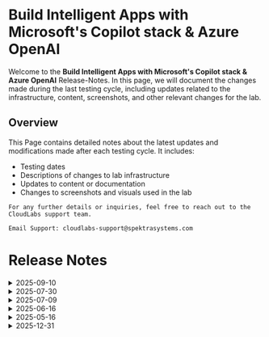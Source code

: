 # Build Intelligent Apps with Microsoft's Copilot stack & Azure OpenAI

Welcome to the **Build Intelligent Apps with Microsoft's Copilot stack & Azure OpenAI** Release-Notes. In this page, we will document the changes made during the last testing cycle, including updates related to the infrastructure, content, screenshots, and other relevant changes for the lab.

## Overview

This Page contains detailed notes about the latest updates and modifications made after each testing cycle. It includes:

- Testing dates
- Descriptions of changes to lab infrastructure
- Updates to content or documentation
- Changes to screenshots and visuals used in the lab

`For any further details or inquiries, feel free to reach out to the CloudLabs support team.`

`Email Support: cloudlabs-support@spektrasystems.com`

# Release Notes

<details>
  <summary>2025-09-10</summary>

## Release Date: 2025-09-10

### Summary of Changes

- The lab has been successfully tested, and the lab content along with validations have been reviewed and updated.

### Testing Notes

- **Testing Date**: 2025-09-10

### Testing Scope 

- Performed end to end lab testing and all validations were successful, updated lab guide for better clarity.

</details>

<details>
  <summary>2025-07-30</summary>

## Release Date: 2025-07-30
  
### Summary of Changes

  - Lab testing was carried out end-to-end with no issues observed.
  - Enhanced lab guide instructions and updated screenshots to improve clarity and user understanding.

### Infrastructure Changes

  - N/A

### Content Changes

  - **Change**: Lab guide instructions updated with revised Azure portal screenshots to reflect latest UI changes, improving clarity and alignment with current workflows.

## Screenshot Updates

 - **Change**: Updated the screenshots for a clearer and more intuitive user experience.

## Testing Notes

- **Testing Date**: 2025-07-30

## Testing Scope

- Validated end-to-end lab execution, Azure UI alignment, provisioning flow, guide accuracy, and overall functionality across all lab modules.

---
</details>

<details>
  <summary>2025-07-09</summary>

### Release Date: 2025-07-09
  
  - Lab testing was carried out end-to-end with no issues observed.
  - Enhanced lab guide instructions and updated screenshots to improve clarity and user understanding.

## Infrastructure Changes

  - N/A

## Content Changes

  - Updated the lab guide with screenshots and instructions wherever needed.  

## Screenshot Updates

 - **Change**: Updated the screenshots for a clearer and more intuitive user experience.

## Testing Notes

- **Testing Date**: 2025-07-09

---
</details>
<details>
  <summary>2025-06-16</summary>

### Release Date: 2025-06-16
  
- **Testing Date**: 2025-06-16

## Infrastructure Changes

NA

## Content Changes

- **Change**:
    - Made minor updates to screenshots and refined the content for improved clarity and readability.

## Screenshot Updates

- **Change**: Made a few updates to the screenshots to reflect recent changes.

## Validation

  NA

## Testing Notes

- **Test Validation Summary**: Validated the lab guide steps, updated the content to reflect the latest UI changes, and reorganized exercises for better alignment with the overall lab flow.

---
</details>

<details>
  <summary>2025-05-16</summary>

## Infrastructure Changes

NA

## Content Changes

- **Change**:
    - Minor UI Changes and instructions updated.
    - **Getting started page** updated with new CloudLabs UI changes.

## Screenshot Updates

- **Change**: Screenshots are upto date.

## Testing Notes

- **Testing Date**: 2025-05-05

---
</details>

<details>
  <summary>2025-12-31</summary>

- Major Updates

    - **Lab 3.1: Containerizing Miyagi UI and Recommendation Service to Azure Kubernetes Service (AKS)**  
        - Transitioned from **Container Apps** to **Azure Kubernetes Service (AKS)** for enhanced scalability and performance of the web application.  
        - Successfully deployed both **Miyagi UI** and **Recommendation Service** to **AKS**, ensuring seamless integration and optimized operations.  

    - **Task 5: Setup Event Hub Logging and Validate Input**  
        - Introduced a new **Lab 4: Expose OpenAI through Azure API Management (APIM)**, enabling secure and scalable exposure of OpenAI capabilities via APIM.

- **Minor Updates**  

    - Enhanced documentation for **Task 2: Create API Management Policy and Roles**, providing clearer steps and examples for user roles and policy creation.  
    - Updated references from **Azure OpenAI Studio** to the newly rebranded **Azure AI Foundry Portal** for consistency with the latest platform updates.  
    - Renamed **Cognitive Search** to **AI Search** across relevant sections to reflect the updated terminology.  

</details>



